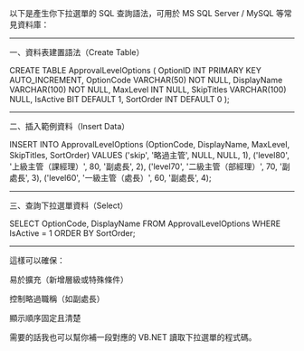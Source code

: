 以下是產生你下拉選單的 SQL 查詢語法，可用於 MS SQL Server / MySQL 等常見資料庫：


---

一、資料表建置語法（Create Table）

CREATE TABLE ApprovalLevelOptions (
    OptionID INT PRIMARY KEY AUTO_INCREMENT,
    OptionCode VARCHAR(50) NOT NULL,
    DisplayName VARCHAR(100) NOT NULL,
    MaxLevel INT NULL,
    SkipTitles VARCHAR(100) NULL,
    IsActive BIT DEFAULT 1,
    SortOrder INT DEFAULT 0
);


---

二、插入範例資料（Insert Data）

INSERT INTO ApprovalLevelOptions (OptionCode, DisplayName, MaxLevel, SkipTitles, SortOrder)
VALUES
('skip', '略過主管', NULL, NULL, 1),
('level80', '上級主管（課經理）', 80, '副處長', 2),
('level70', '二級主管（部經理）', 70, '副處長', 3),
('level60', '一級主管（處長）', 60, '副處長', 4);


---

三、查詢下拉選單資料（Select）

SELECT OptionCode, DisplayName
FROM ApprovalLevelOptions
WHERE IsActive = 1
ORDER BY SortOrder;


---

這樣可以確保：

易於擴充（新增層級或特殊條件）

控制略過職稱（如副處長）

顯示順序固定且清楚


需要的話我也可以幫你補一段對應的 VB.NET 讀取下拉選單的程式碼。

